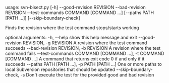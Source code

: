 usage: svn-bisect.py [-h] --good-revision REVISION --bad-revision REVISION
                     --test-commands COMMAND [COMMAND ...]
                     [--paths PATH [PATH ...]] [--skip-boundary-check]

Finds the revision where the test command stops/starts working

optional arguments:
  -h, --help            show this help message and exit
  --good-revision REVISION, -g REVISION
                        A revision where the test command succeeds
  --bad-revision REVISION, -b REVISION
                        A revision where the test command fails
  --test-commands COMMAND [COMMAND ...], -t COMMAND [COMMAND ...]
                        A command that returns exit code 0 if and only if it
                        succeeds
  --paths PATH [PATH ...], -p PATH [PATH ...]
                        One or more paths to local Subversion repositories
                        that should be updated
  --skip-boundary-check, -s
                        Don't execute the test for the provided good and bad
                        revision
